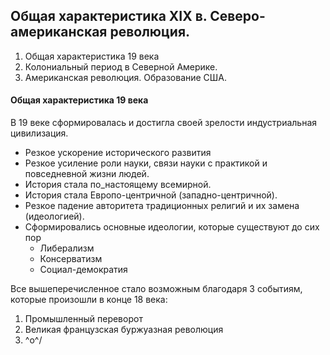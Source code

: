 ## Общая характеристика XIX в. Северо-американская революция.

1. Общая характеристика 19 века
2. Колониальный период в Северной Америке.
3. Американская революция. Образование США. 

#### Общая характеристика 19 века 

В 19 веке сформировалась и достигла своей зрелости индустриальная цивилизация. 

- Резкое ускорение исторического развития
- Резкое усиление роли науки, связи науки с практикой и повседневной жизни людей.
- История стала по_настоящему всемирной.
- История стала Европо-центричной (западно-центричной).
- Резкое падение авторитета традиционных религий и их замена (идеологией).
- Сформировались основные идеологии, которые существуют до сих пор
	- Либерализм
	- Консерватизм
	- Социал-демократия

Все вышеперечисленное стало возможным благодаря 3 событиям, которые произошли в конце 18 века:
1) Промышленный переворот
2) Великая французская буржуазная революция
3)  \^o^/

